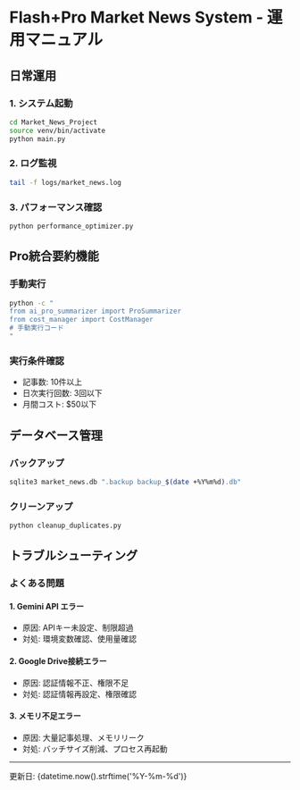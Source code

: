 # Flash+Pro Market News System - 運用マニュアル

## 日常運用

### 1. システム起動
```bash
cd Market_News_Project
source venv/bin/activate
python main.py
```

### 2. ログ監視
```bash
tail -f logs/market_news.log
```

### 3. パフォーマンス確認
```bash
python performance_optimizer.py
```

## Pro統合要約機能

### 手動実行
```bash
python -c "
from ai_pro_summarizer import ProSummarizer
from cost_manager import CostManager
# 手動実行コード
"
```

### 実行条件確認
- 記事数: 10件以上
- 日次実行回数: 3回以下
- 月間コスト: $50以下

## データベース管理

### バックアップ
```bash
sqlite3 market_news.db ".backup backup_$(date +%Y%m%d).db"
```

### クリーンアップ
```bash
python cleanup_duplicates.py
```

## トラブルシューティング

### よくある問題

#### 1. Gemini API エラー
- 原因: APIキー未設定、制限超過
- 対処: 環境変数確認、使用量確認

#### 2. Google Drive接続エラー
- 原因: 認証情報不正、権限不足
- 対処: 認証情報再設定、権限確認

#### 3. メモリ不足エラー
- 原因: 大量記事処理、メモリリーク
- 対処: バッチサイズ削減、プロセス再起動

---
更新日: {datetime.now().strftime('%Y-%m-%d')}
